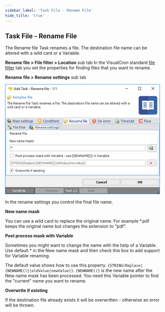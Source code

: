 ```yaml
---
sidebar_label: 'Task File - Rename File'
hide_title: 'true'
---
```


## Task File - Rename File

The Rename file Task renames a file. The destination file name can be altered with a wild card or a Variable.
 
**Rename file > File filter > Location** sub tab
In the VisualCron standard [file filter](job-tasks-file-filter) tab you set the properties for finding files that you want to rename.
 
**Rename file > Rename settings** sub tab

![](../../../static/img/taskfilerenamefile.png)

In the rename settings you control the final file name.
 
**New name mask**

You can use a wild card to replace the original name. For example *.pdf keeps the original name but changes the extension to "pdf".
 
**Post process mask with Variable**

Sometimes you might want to change the name with the help of a Variable. Use default * in the New name mask and then check this box to add support for Variable renaming.
 
The default value shows how to use this property. `{STRING(Replace|{NEWNAME()}|oldValue|newValue)}`. `{NEWNAME()}` is the new name after the New name mask has been processed. You need this Variable pointer to find the "current" name you want to rename.
 
**Overwrite if existing**

If the destination file already exists it will be overwritten - otherwise an error will be thrown.